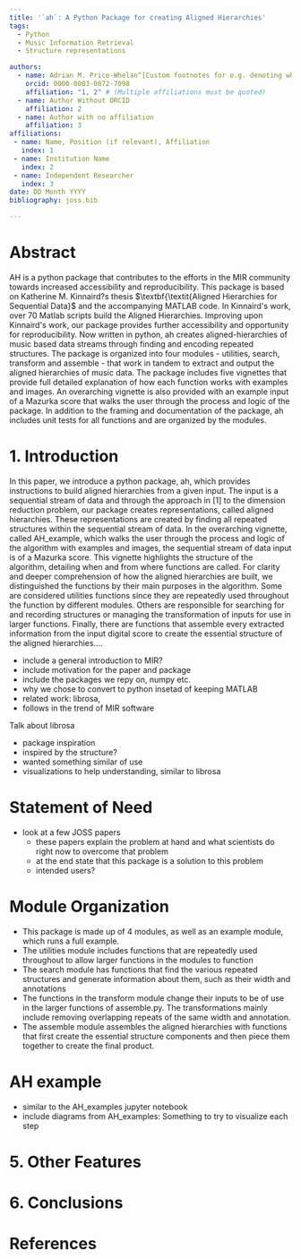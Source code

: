 ```yaml
---
title: '`ah`: A Python Package for creating Aligned Hierarchies'
tags:
  - Python
  - Music Information Retrieval
  - Structure representations

authors:
  - name: Adrian M. Price-Whelan^[Custom footnotes for e.g. denoting who the corresspoinding author is can be included like this.]
    orcid: 0000-0003-0872-7098
    affiliation: "1, 2" # (Multiple affiliations must be quoted)
  - name: Author Without ORCID
    affiliation: 2
  - name: Author with no affiliation
    affiliation: 3
affiliations:
 - name: Name, Position (if relevant), Affiliation
   index: 1
 - name: Institution Name
   index: 2
 - name: Independent Researcher
   index: 3
date: DD Month YYYY
bibliography: joss.bib

---
```


# Abstract

AH is a python package that contributes to the efforts in the MIR community towards increased accessibility and reproducibility. This package is based on Katherine M. Kinnaird?s thesis $\textbf{\textit{Aligned Hierarchies for Sequential Data}$ and the accompanying MATLAB code. In Kinnaird's work, over 70 Matlab scripts build the Aligned Hierarchies. Improving upon Kinnaird's work, our package provides further accessibility and opportunity for reproducibility. Now written in python, ah creates aligned-hierarchies of music based data streams through finding and encoding repeated structures. The package is organized into four modules - utilities, search, transform and assemble - that work in tandem to extract and output the aligned hierarchies of music data. The package includes five vignettes that provide full detailed explanation of how each function works with examples and images. An overarching vignette is also provided with an example input of a Mazurka score that walks the user through the process and logic of the package. In addition to the framing and documentation of the package, ah includes unit tests for all functions and are organized by the modules. 


# 1. Introduction 

In this paper, we introduce a python package, ah, which provides instructions to build aligned hierarchies from a given input. The input is a sequential stream of data and through the approach in [1] to the dimension reduction problem, our package creates representations, called aligned hierarchies. These representations are created by finding all repeated structures within the sequential stream of data. In the overarching vignette, called AH_example, which walks the user through the process and logic of the algorithm with examples and images, the sequential stream of data input is of a Mazurka score. This vignette highlights the structure of the algorithm, detailing when and from where functions are called. For clarity and deeper comprehension of how the aligned hierarchies are built, we distinguished the functions by their main purposes in the algorithm. Some are considered utilities functions since they are repeatedly used throughout the function by different modules. Others are responsible for searching for and recording structures or managing the transformation of inputs for use in larger functions. Finally, there are functions that assemble every extracted information from the input digital score to create the essential structure of the aligned hierarchies....

- include a general introduction to MIR? 
- include motivation for the paper and package 
- include the packages we repy on, numpy etc.
- why we chose to convert to python insetad of keeping MATLAB
- related work: librosa, 
- follows in the trend of MIR software 

Talk about librosa  
- package inspiration 
- inspired by the structure?
- wanted something similar of use 
- visualizations to help understanding, similar to librosa 

# Statement of Need 
- look at a few JOSS papers 
    - these papers explain the problem at hand and what scientists do right now to overcome that problem
    - at the end state that this package is a solution to this problem 
    - intended users?
    

# Module Organization
- This package is made up of 4 modules, as well as an example module, which runs a full example. 
- The utilities module includes functions that are repeatedly used throughout to allow larger functions in the modules to function
- The search module has functions that find the various repeated structures and generate information about them, such as their width and annotations
- The functions in the transform module change their inputs to be of use in the larger functions of assemble.py. The transformations mainly include removing overlapping repeats of the same width and annotation.
- The assemble module assembles the aligned hierarchies with functions that first create the essential structure components and then piece them together to create the final product. 


# AH example
- similar to the AH_examples jupyter notebook 
- include diagrams from AH_examples: Something to try to visualize each step


# 5. Other Features 

# 6. Conclusions 



# References


